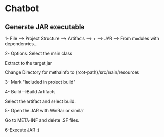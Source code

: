 # Chatbot

## Generate JAR executable

1- File --> Project Structure --> Artifacts --> + --> JAR --> From modules with dependencies...


2-  Options:
Select the main class

Extract to the target jar

Change Directory for methainfo to {root-path}/src/main/resources


3- Mark "Included in project build"


4- Build-->Build Artifacts

  Select the artifact and select build.
  
  
5- Open the JAR with WinRar or similar

   Go to META-INF and delete .SF files.
    
    
6-Execute JAR :)
